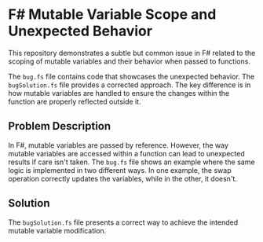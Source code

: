 # F# Mutable Variable Scope and Unexpected Behavior

This repository demonstrates a subtle but common issue in F# related to the scoping of mutable variables and their behavior when passed to functions.

The `bug.fs` file contains code that showcases the unexpected behavior.  The `bugSolution.fs` file provides a corrected approach. The key difference is in how mutable variables are handled to ensure the changes within the function are properly reflected outside it. 

## Problem Description

In F#, mutable variables are passed by reference. However, the way mutable variables are accessed within a function can lead to unexpected results if care isn't taken. The `bug.fs` file shows an example where the same logic is implemented in two different ways. In one example, the swap operation correctly updates the variables, while in the other, it doesn't. 

## Solution

The `bugSolution.fs` file presents a correct way to achieve the intended mutable variable modification.